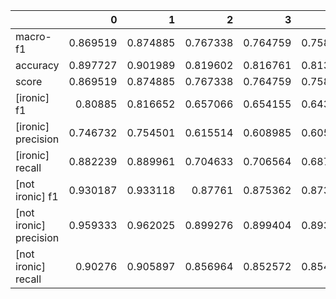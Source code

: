 |                        |        0 |        1 |        2 |        3 |        4 |        5 |        6 |        7 |        8 |        9 |      avg |   median |     mode |       std |
|:-----------------------|---------:|---------:|---------:|---------:|---------:|---------:|---------:|---------:|---------:|---------:|---------:|---------:|---------:|----------:|
| macro-f1               | 0.869519 | 0.874885 | 0.767338 | 0.764759 | 0.758699 | 0.867275 | 0.759772 | 0.874954 | 0.766448 | 0.768705 | 0.807235 | 0.768705 | 0.768705 | 0.0482871 |
| accuracy               | 0.897727 | 0.901989 | 0.819602 | 0.816761 | 0.813447 | 0.894413 | 0.810133 | 0.900095 | 0.815814 | 0.821496 | 0.849148 | 0.821496 | 0.821496 | 0.0368833 |
| score                  | 0.869519 | 0.874885 | 0.767338 | 0.764759 | 0.758699 | 0.867275 | 0.759772 | 0.874954 | 0.766448 | 0.768705 | 0.807235 | 0.768705 | 0.768705 | 0.0482871 |
| [ironic] f1            | 0.80885  | 0.816652 | 0.657066 | 0.654155 | 0.643761 | 0.80726  | 0.649782 | 0.818884 | 0.659071 | 0.658205 | 0.717369 | 0.659071 | 0.659071 | 0.0717263 |
| [ironic] precision     | 0.746732 | 0.754501 | 0.615514 | 0.608985 | 0.605442 | 0.730829 | 0.593301 | 0.737249 | 0.603531 | 0.620513 | 0.66166  | 0.620513 | 0.620513 | 0.0601469 |
| [ironic] recall        | 0.882239 | 0.889961 | 0.704633 | 0.706564 | 0.687259 | 0.901544 | 0.718147 | 0.920849 | 0.725869 | 0.700772 | 0.783784 | 0.725869 | 0.725869 | 0.0856631 |
| [not ironic] f1        | 0.930187 | 0.933118 | 0.87761  | 0.875362 | 0.873637 | 0.927291 | 0.869763 | 0.931023 | 0.873824 | 0.879205 | 0.897102 | 0.879205 | 0.879205 | 0.0248202 |
| [not ironic] precision | 0.959333 | 0.962025 | 0.899276 | 0.899404 | 0.893701 | 0.965377 | 0.901684 | 0.972014 | 0.904634 | 0.898494 | 0.925594 | 0.904634 | 0.904634 | 0.0292044 |
| [not ironic] recall    | 0.90276  | 0.905897 | 0.856964 | 0.852572 | 0.854454 | 0.892095 | 0.840025 | 0.89335  | 0.845044 | 0.860728 | 0.870389 | 0.860728 | 0.860728 | 0.0212573 |